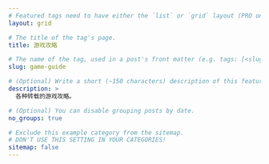 ```yaml
---
# Featured tags need to have either the `list` or `grid` layout (PRO only).
layout: grid

# The title of the tag's page.
title: 游戏攻略

# The name of the tag, used in a post's front matter (e.g. tags: [<slug>]).
slug: game-guide

# (Optional) Write a short (~150 characters) description of this featured tag.
description: >
  各种转载的游戏攻略。

# (Optional) You can disable grouping posts by date.
no_groups: true

# Exclude this example category from the sitemap.
# DON'T USE THIS SETTING IN YOUR CATEGORIES!
sitemap: false
---
```

